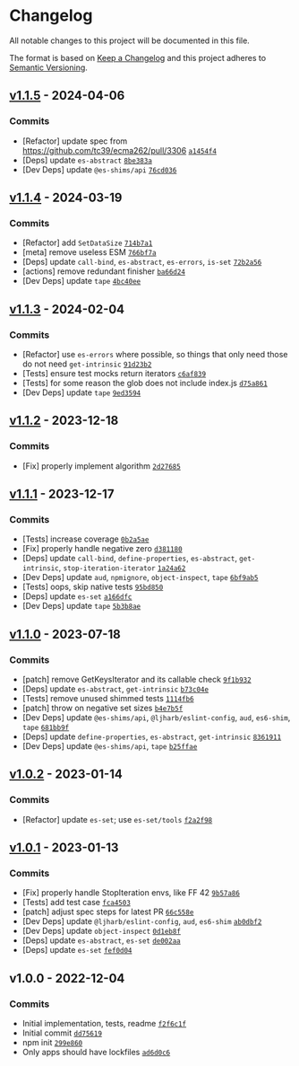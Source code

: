 # Changelog

All notable changes to this project will be documented in this file.

The format is based on [Keep a Changelog](https://keepachangelog.com/en/1.0.0/)
and this project adheres to [Semantic Versioning](https://semver.org/spec/v2.0.0.html).

## [v1.1.5](https://github.com/es-shims/Set.prototype.intersection/compare/v1.1.4...v1.1.5) - 2024-04-06

### Commits

- [Refactor] update spec from https://github.com/tc39/ecma262/pull/3306 [`a1454f4`](https://github.com/es-shims/Set.prototype.intersection/commit/a1454f46d8e5a0a48878cfa25b8ec48712fb32d0)
- [Deps] update `es-abstract` [`8be383a`](https://github.com/es-shims/Set.prototype.intersection/commit/8be383a1cb3ce9e2442a501cc3f4d6cf8fa68017)
- [Dev Deps] update `@es-shims/api` [`76cd036`](https://github.com/es-shims/Set.prototype.intersection/commit/76cd03610b0692e665394173faad03733785bda8)

## [v1.1.4](https://github.com/es-shims/Set.prototype.intersection/compare/v1.1.3...v1.1.4) - 2024-03-19

### Commits

- [Refactor] add `SetDataSize` [`714b7a1`](https://github.com/es-shims/Set.prototype.intersection/commit/714b7a1b25b3f403ec1415ba4b3eb1ee5ae6ea64)
- [meta] remove useless ESM [`766bf7a`](https://github.com/es-shims/Set.prototype.intersection/commit/766bf7a7f0a3406f95b2338dcc69d4e584889bad)
- [Deps] update `call-bind`, `es-abstract`, `es-errors`, `is-set` [`72b2a56`](https://github.com/es-shims/Set.prototype.intersection/commit/72b2a567d899e20239889de0a4876e6acbb6e575)
- [actions] remove redundant finisher [`ba66d24`](https://github.com/es-shims/Set.prototype.intersection/commit/ba66d249c62aa8797ec28e3e69d85a067f787bce)
- [Dev Deps] update `tape` [`4bc40ee`](https://github.com/es-shims/Set.prototype.intersection/commit/4bc40eebcf57ae9342f0095d7e86b397a52ce7d0)

## [v1.1.3](https://github.com/es-shims/Set.prototype.intersection/compare/v1.1.2...v1.1.3) - 2024-02-04

### Commits

- [Refactor] use `es-errors` where possible, so things that only need those do not need `get-intrinsic` [`91d23b2`](https://github.com/es-shims/Set.prototype.intersection/commit/91d23b2797233204058de003778250f5e429efdd)
- [Tests] ensure test mocks return iterators [`c6af839`](https://github.com/es-shims/Set.prototype.intersection/commit/c6af839a2f1d6fa12e97bb04444533481586ed68)
- [Tests] for some reason the glob does not include index.js [`d75a861`](https://github.com/es-shims/Set.prototype.intersection/commit/d75a86156b0128ad26596ec374c99525ada45bd1)
- [Dev Deps] update `tape` [`9ed3594`](https://github.com/es-shims/Set.prototype.intersection/commit/9ed35949d79f79b52b078323c3ef6a04f25b1f70)

## [v1.1.2](https://github.com/es-shims/Set.prototype.intersection/compare/v1.1.1...v1.1.2) - 2023-12-18

### Commits

- [Fix] properly implement algorithm [`2d27685`](https://github.com/es-shims/Set.prototype.intersection/commit/2d276854d284bdbbf3b4917f70a02479b414ba35)

## [v1.1.1](https://github.com/es-shims/Set.prototype.intersection/compare/v1.1.0...v1.1.1) - 2023-12-17

### Commits

- [Tests] increase coverage [`0b2a5ae`](https://github.com/es-shims/Set.prototype.intersection/commit/0b2a5ae1f061b732dc125894d6824b4f13d921e1)
- [Fix] properly handle negative zero [`d381180`](https://github.com/es-shims/Set.prototype.intersection/commit/d381180c1efda6071dcaf24639fe58daf30088b1)
- [Deps] update `call-bind`, `define-properties`, `es-abstract`, `get-intrinsic`, `stop-iteration-iterator` [`1a24a62`](https://github.com/es-shims/Set.prototype.intersection/commit/1a24a62bfb714480f294c3ef226bed45cf438624)
- [Dev Deps] update `aud`, `npmignore`, `object-inspect`, `tape` [`6bf9ab5`](https://github.com/es-shims/Set.prototype.intersection/commit/6bf9ab59f196640bac490f45a790d5b0be066228)
- [Tests] oops, skip native tests [`95bd850`](https://github.com/es-shims/Set.prototype.intersection/commit/95bd850c33ee743c39398b5c1e48f7a1974cab07)
- [Deps] update `es-set` [`a166dfc`](https://github.com/es-shims/Set.prototype.intersection/commit/a166dfccfeac07e2427e1834608184dd6b5f4bdb)
- [Dev Deps] update `tape` [`5b3b8ae`](https://github.com/es-shims/Set.prototype.intersection/commit/5b3b8ae3190ab3297043d955d93941dd4a2de060)

## [v1.1.0](https://github.com/es-shims/Set.prototype.intersection/compare/v1.0.2...v1.1.0) - 2023-07-18

### Commits

- [patch] remove GetKeysIterator and its callable check [`9f1b932`](https://github.com/es-shims/Set.prototype.intersection/commit/9f1b9325d37f922af37490e018e620a2b5dd1ac9)
- [Deps] update `es-abstract`, `get-intrinsic` [`b73c04e`](https://github.com/es-shims/Set.prototype.intersection/commit/b73c04ed265fa1c25539b98cf3be6c4a0cb382c4)
- [Tests] remove unused shimmed tests [`1114fb6`](https://github.com/es-shims/Set.prototype.intersection/commit/1114fb66fe826291efe11b7329273f90ef101361)
- [patch] throw on negative set sizes [`b4e7b5f`](https://github.com/es-shims/Set.prototype.intersection/commit/b4e7b5f5304e4b61588fdb8faa0d60bf1dfd8e06)
- [Dev Deps] update `@es-shims/api`, `@ljharb/eslint-config`, `aud`, `es6-shim`, `tape` [`681bb9f`](https://github.com/es-shims/Set.prototype.intersection/commit/681bb9fc33547046bbaf06f60482718be6b7a685)
- [Deps] update `define-properties`, `es-abstract`, `get-intrinsic` [`8361911`](https://github.com/es-shims/Set.prototype.intersection/commit/83619113246b312108e2c1bec52474823b54a767)
- [Dev Deps] update `@es-shims/api`, `tape` [`b25ffae`](https://github.com/es-shims/Set.prototype.intersection/commit/b25ffaec177f277b280a21a71884705624881d29)

## [v1.0.2](https://github.com/es-shims/Set.prototype.intersection/compare/v1.0.1...v1.0.2) - 2023-01-14

### Commits

- [Refactor] update `es-set`; use `es-set/tools` [`f2a2f98`](https://github.com/es-shims/Set.prototype.intersection/commit/f2a2f98c744155c672275a02d607bf2673edbca8)

## [v1.0.1](https://github.com/es-shims/Set.prototype.intersection/compare/v1.0.0...v1.0.1) - 2023-01-13

### Commits

- [Fix] properly handle StopIteration envs, like FF 42 [`9b57a86`](https://github.com/es-shims/Set.prototype.intersection/commit/9b57a86507bcaa8c3c35a5d644a94d47e803c885)
- [Tests] add test case [`fca4503`](https://github.com/es-shims/Set.prototype.intersection/commit/fca4503f74f2ef9629d633858f000bbd7893e005)
- [patch] adjust spec steps for latest PR [`66c558e`](https://github.com/es-shims/Set.prototype.intersection/commit/66c558ea809edebc3c6a50492d3d3c0b4e4b541c)
- [Dev Deps] update `@ljharb/eslint-config`, `aud`, `es6-shim` [`ab0dbf2`](https://github.com/es-shims/Set.prototype.intersection/commit/ab0dbf2b3d6adc45611d6b79addc13df5a9b6ec4)
- [Dev Deps] update `object-inspect` [`0d1eb8f`](https://github.com/es-shims/Set.prototype.intersection/commit/0d1eb8f9ee1a3c390e13e31f0d1cb541be72e33d)
- [Deps] update `es-abstract`, `es-set` [`de002aa`](https://github.com/es-shims/Set.prototype.intersection/commit/de002aa58086f0fbd249c76f4b6986d542c4ed0f)
- [Deps] update `es-set` [`fef0d04`](https://github.com/es-shims/Set.prototype.intersection/commit/fef0d046709f1379becf9c4ed5a2d2d051943a32)

## v1.0.0 - 2022-12-04

### Commits

- Initial implementation, tests, readme [`f2f6c1f`](https://github.com/es-shims/Set.prototype.intersection/commit/f2f6c1fabda832013b24746315fcf7e9c175c5c6)
- Initial commit [`dd75619`](https://github.com/es-shims/Set.prototype.intersection/commit/dd756198f69b3b82a8fba0c4815723061b154dc2)
- npm init [`299e860`](https://github.com/es-shims/Set.prototype.intersection/commit/299e8605d45cace7997c798015df1855b605d99b)
- Only apps should have lockfiles [`ad6d0c6`](https://github.com/es-shims/Set.prototype.intersection/commit/ad6d0c685b9bc13178a19645e508c47177ba0045)
